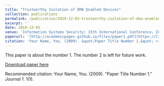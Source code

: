 ```yaml
---
title: "Trustworthy Isolation of DMA Enabled Devices"
collection: publications
permalink: /publication/2019-12-03-trustworthy-isolation-of-dma-enabled-devices-1
excerpt: ''
date: 2019-12-03
venue: 'Information Systems Security: 15th International Conference, ICISS 2019'
paperurl: '[http://academicpages.github.io/files/paper1.pdf](https://link.springer.com/chapter/10.1007/978-3-030-36945-3_3)'
citation: 'Your Name, You. (2009). &quot;Paper Title Number 1.&quot; <i>Journal 1</i>. 1(1).'
---
```

This paper is about the number 1. The number 2 is left for future work.

[Download paper here](http://academicpages.github.io/files/paper1.pdf)

Recommended citation: Your Name, You. (2009). "Paper Title Number 1." <i>Journal 1</i>. 1(1).
